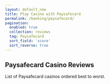 ```yaml
---
layout: default_new
title: Play Casino with Paysafecard
permalink: /banking/paysafecard/
pagination: 
  enabled: true
  collection: reviews
  tag: Paysafecard
  sort_field: 'score'
  sort_reverse: true
---
```


## Paysafecard Casino Reviews

List of Paysafecard casinos ordered best to worst.
